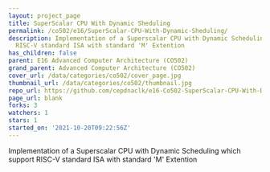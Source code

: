 ```yaml
---
layout: project_page
title: SuperScalar CPU With Dynamic Sheduling
permalink: /co502/e16/SuperScalar-CPU-With-Dynamic-Sheduling/
description: Implementation of a Superscalar CPU with Dynamic Scheduling which support
  RISC-V standard ISA with standard 'M' Extention
has_children: false
parent: E16 Advanced Computer Architecture (CO502)
grand_parent: Advanced Computer Architecture (CO502)
cover_url: /data/categories/co502/cover_page.jpg
thumbnail_url: /data/categories/co502/thumbnail.jpg
repo_url: https://github.com/cepdnaclk/e16-Co502-SuperScalar-CPU-With-Dynamic-Sheduling
page_url: blank
forks: 3
watchers: 1
stars: 1
started_on: '2021-10-20T09:22:56Z'
---
```


Implementation of a Superscalar CPU with Dynamic Scheduling which support RISC-V standard ISA with standard 'M' Extention